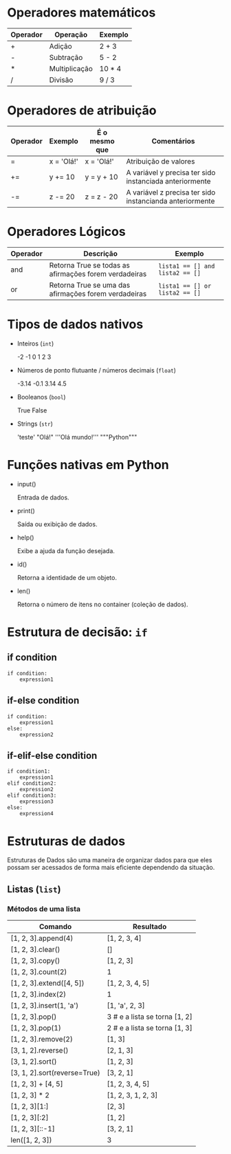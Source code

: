 # Operadores matemáticos

| Operador | Operação | Exemplo |
| -------- | -------- | ------- |
| + | Adição | 2 + 3 |
| - | Subtração | 5 - 2 |
| * | Multiplicação | 10 * 4 |
| / | Divisão | 9 / 3 |


# Operadores de atribuição

| Operador | Exemplo | É o mesmo que | Comentários |
| -------- | ------- | ------------- | ----------- |
| = | x = 'Olá!' | x = 'Olá!' | Atribuição de valores |
| += | y += 10 | y = y + 10| A variável y precisa ter sido instanciada anteriormente |
| -= | z -= 20 | z = z - 20 | A variável z precisa ter sido instancianda anteriormente |

# Operadores Lógicos
| Operador | Descrição | Exemplo |
| -------- | --------- | ------- |
| and | Retorna True se todas as afirmações forem verdadeiras | `lista1 == [] and lista2 == []` |
| or  | Retorna True se uma das afirmações forem verdadeiras | `lista1 == [] or lista2 == []` |


# Tipos de dados nativos

- Inteiros (`int`)

    -2
    -1
    0
    1
    2
    3

- Números de ponto flutuante / números decimais (`float`)

    -3.14
    -0.1
    3.14
    4.5

- Booleanos (`bool`)

    True
    False

- Strings (`str`)

    'teste'
    "Olá!"
    '''Olá mundo!'''
    """Python"""

# Funções nativas em Python

- input()

    Entrada de dados.

- print()

    Saída ou exibição de dados.

- help()

    Exibe a ajuda da função desejada.

- id()

    Retorna a identidade de um objeto.

- len()

    Retorna o número de itens no container (coleção de dados).


# Estrutura de decisão: `if`
## if condition
```
if condition:
    expression1
```

## if-else condition
```
if condition:
    expression1
else:
    expression2
```

## if-elif-else condition
```
if condition1:
    expression1
elif condition2:
    expression2
elif condition3:
    expression3
else:
    expression4
```

# Estruturas de dados

Estruturas de Dados são uma maneira de organizar dados para que eles possam ser acessados ​​de forma mais eficiente dependendo da situação.

## Listas (`list`)

### Métodos de uma lista

| Comando | Resultado |
| ----- | ---- |
| [1, 2, 3].append(4) | [1, 2, 3, 4] |
| [1, 2, 3].clear() | [] |
| [1, 2, 3].copy() | [1, 2, 3] |
| [1, 2, 3].count(2) | 1 |
| [1, 2, 3].extend([4, 5]) | [1, 2, 3, 4, 5] |
| [1, 2, 3].index(2) | 1 |
| [1, 2, 3].insert(1, 'a') | [1, 'a', 2, 3] |
| [1, 2, 3].pop() | 3 # e a lista se torna [1, 2] |
| [1, 2, 3].pop(1) | 2 # e a lista se torna [1, 3] |
| [1, 2, 3].remove(2) | [1, 3] |
| [3, 1, 2].reverse() | [2, 1, 3] |
| [3, 1, 2].sort() | [1, 2, 3] |
| [3, 1, 2].sort(reverse=True) | [3, 2, 1] |
| [1, 2, 3] + [4, 5] | [1, 2, 3, 4, 5] |
| [1, 2, 3] * 2 | [1, 2, 3, 1, 2, 3] |
| [1, 2, 3][1:] | [2, 3] |
| [1, 2, 3][:2] | [1, 2] |
| [1, 2, 3][::-1] | [3, 2, 1] |
| len([1, 2, 3]) | 3 |
